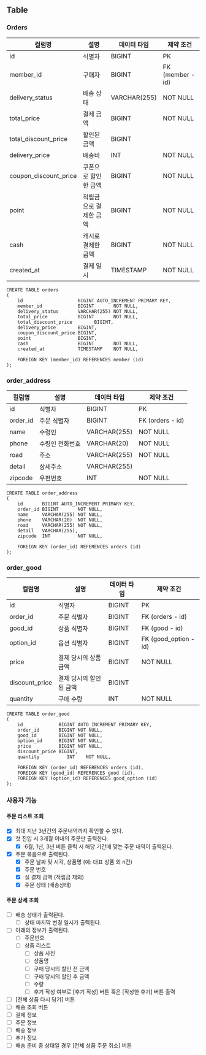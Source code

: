 ## Table
### Orders
| 컬럼명                   | 설명           | 데이터 타입       | 제약 조건            |
|-----------------------|--------------|--------------|------------------|
| id                    | 식별자          | BIGINT       | PK               |
| member_id             | 구매자          | BIGINT       | FK (member - id) |
| delivery_status       | 배송 상태        | VARCHAR(255) | NOT NULL         |
| total_price           | 결제 금액        | BIGINT       | NOT NULL         |
| total_discount_price  | 할인된 금액       | BIGINT       |                  |
| delivery_price        | 배송비          | INT          | NOT NULL         |
| coupon_discount_price | 쿠폰으로 할인한 금액  | BIGINT       | NOT NULL         |
| point                 | 적립금으로 결제한 금액 | BIGINT       | NOT NULL         |
| cash                  | 캐시로 결제한 금액   | BIGINT       | NOT NULL         |
| created_at            | 결제 일시        | TIMESTAMP    | NOT NULL         |

```mysql
CREATE TABLE orders
(
    id                    BIGINT AUTO_INCREMENT PRIMARY KEY,
    member_id             BIGINT       NOT NULL,
    delivery_status       VARCHAR(255) NOT NULL,
    total_price           BIGINT       NOT NULL,
    total_discount_price        BIGINT,
    delivery_price        BIGINT,
    coupon_discount_price BIGINT,
    point                 BIGINT,
    cash                  BIGINT       NOT NULL,
    created_at            TIMESTAMP    NOT NULL,

    FOREIGN KEY (member_id) REFERENCES member (id)
);
```

### order_address
| 컬럼명      | 설명       | 데이터 타입       | 제약 조건            |
|----------|----------|--------------|------------------|
| id       | 식별자      | BIGINT       | PK               |
| order_id | 주문 식별자   | BIGINT       | FK (orders - id) |
| name     | 수령인      | VARCHAR(255) | NOT NULL         |
| phone    | 수령인 전화번호 | VARCHAR(20)  | NOT NULL         |
| road     | 주소       | VARCHAR(255) | NOT NULL         |
| detail   | 상세주소     | VARCHAR(255) |                  |
| zipcode  | 우편번호     | INT          | NOT NULL         |

```mysql
CREATE TABLE order_address
(
    id       BIGINT AUTO_INCREMENT PRIMARY KEY,
    order_id BIGINT       NOT NULL,
    name     VARCHAR(255) NOT NULL,
    phone    VARCHAR(20)  NOT NULL,
    road     VARCHAR(255) NOT NULL,
    detail   VARCHAR(255),
    zipcode  INT          NOT NULL,

    FOREIGN KEY (order_id) REFERENCES orders (id)
);

```

### order_good
| 컬럼명            | 설명            | 데이터 타입 | 제약 조건                 |
|----------------|---------------|--------|-----------------------|
| id             | 식별자           | BIGINT | PK                    |
| order_id       | 주문 식별자        | BIGINT | FK (orders - id)      |
| good_id        | 상품 식별자        | BIGINT | FK (good - id)        |
| option_id      | 옵션 식별자        | BIGINT | FK (good_option - id) |
| price          | 결제 당시의 상품 금액  | BIGINT | NOT NULL              |
| discount_price | 결제 당시의 할인된 금액 | BIGINT |                       |
| quantity       | 구매 수량         | INT    | NOT NULL              |

```mysql
CREATE TABLE order_good
(
    id             BIGINT AUTO_INCREMENT PRIMARY KEY,
    order_id       BIGINT NOT NULL,
    good_id        BIGINT NOT NULL,
    option_id      BIGINT NOT NULL,
    price          BIGINT NOT NULL,
    discount_price BIGINT,
    quantity          INT    NOT NULL,

    FOREIGN KEY (order_id) REFERENCES orders (id),
    FOREIGN KEY (good_id) REFERENCES good (id),
    FOREIGN KEY (option_id) REFERENCES good_option (id)
);
```

### 사용자 기능
#### 주문 리스트 조회
- [x] 최대 지난 3년간의 주문내역까지 확인할 수 있다.
- [x] 첫 진입 시 3개월 이내의 주문만 출력한다.
  - [x] 6월, 1년, 3년 버튼 클릭 시 해당 기간에 맞는 주문 내역이 출력된다.
- [x] 주문 묶음으로 출력된다.
  - [x] 주문 날짜 및 시각, 상품명 (예: 대표 상품 외 n건)
  - [x] 주문 번호
  - [x] 실 결제 금액 (적립금 제외)
  - [x] 주문 상태 (배송상태)

#### 주문 상세 조회
- [ ] 배송 상태가 출력된다.
  - [ ] 상태 마지막 변경 일시가 출력된다.
- [ ] 아래의 정보가 출력된다.
  - [ ] 주문번호
  - [ ] 상품 리스트
    - [ ] 상품 사진
    - [ ] 상품명
    - [ ] 구매 당시의 할인 전 금액
    - [ ] 구매 당시의 할인 후 금액
    - [ ] 수량
    - [ ] 후기 작성 여부로 [후기 작성] 버튼 혹은 [작성한 후기] 버튼 출력
- [ ] [전체 상품 다시 담기] 버튼
- [ ] 배송 조회 버튼
- [ ] 결제 정보
- [ ] 주문 정보
- [ ] 배송 정보
- [ ] 추가 정보
- [ ] 배송 준비 중 상태일 경우 [전체 상품 주문 취소] 버튼